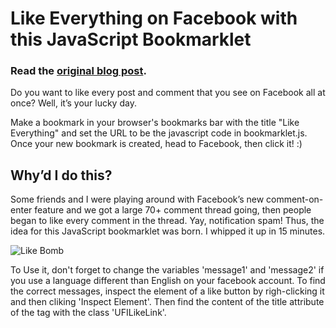 # Like Everything on Facebook with this JavaScript Bookmarklet

### Read the [original blog post](http://feross.org/like-everything-on-facebook/).

Do you want to like every post and comment that you see on Facebook all at once? Well, it’s your lucky day.

Make a bookmark in your browser's bookmarks bar with the title "Like Everything" and set the URL to be the javascript code in bookmarklet.js. Once your new bookmark is created, head to Facebook, then click it! :)

## Why’d I do this?

Some friends and I were playing around with Facebook’s new comment-on-enter feature and we got a large 70+ comment thread going, then people began to like every comment in the thread. Yay, notification spam! Thus, the idea for this JavaScript bookmarklet was born. I whipped it up in 15 minutes.

![Like Bomb](http://feross.org/images/like-bomb.png)

To Use it, don't forget to change the variables 'message1' and 'message2' if you use a language different than English on your facebook account.
To find the correct messages, inspect the element of a like button by righ-clicking it and then cliking 'Inspect Element'.
Then find the content of the title attribute of the <a> tag with the class 'UFILikeLink'.
